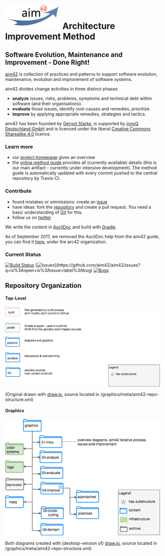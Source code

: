 # [![aim42](./aim42-logo-180x81.png)](http://aim42.org/) Architecture Improvement Method


## Software Evolution, Maintenance and Improvement - Done Right!


[aim42](http://aim42.org) is collection of practices and patterns to support software evolution, maintenance, evolution and improvement of software systems.


aim42 divides change activities in three distinct phases:

* **analyze** issues, risks, problems, symptoms and technical debt within software (and their organisations).
* **evaluate** those issues, identify root-causes and remedies, prioritize.
* **improve** by applying appropriate remedies, strategies and tactics.

aim42 has been founded by [Gernot Starke](http://gernotstarke.de), is supported by [innoQ Deutschland GmbH](http://innoq.com) and is licenced under the
liberal [Creative Commons Sharealike 4.0](http://creativecommons.org/licenses/by-sa/4.0) licence.

### Learn more

* our [project homepage](http://aim42.org) gives an overview
* the [online method guide](http://aim42.github.io) provides all (currently available) details (this is our main artifact - currently under intensive development). The method guide is automatically updated with every commit pushed to the central repository by Travis-CI.


### Contribute

* found mistakes or ommissions: create an [issue](https://github.com/aim42/aim42/issues)
* have ideas: fork the [repository](https://github.com/aim42/aim42) and create a pull request. You need a basic understanding of [Git](http://git-scm.com) for this.
* follow us on [twitter](https://twitter.com/arc_improve42)


We write the content in [AsciiDoc](http://asciidoctor.org/docs/asciidoc-syntax-quick-reference/) and
build with [Gradle](https://gradle.org).

As of September 2017, we removed the AsciiDoc help from the aim42 guide,
you can find it [here](), under the arc42 organization.

### Current Status

[![Build Status](http://img.shields.io/travis/aim42/aim42/master.svg)](https://travis-ci.org/aim42/aim42)
[![issues](http://img.shields.io/github/issues/aim42/aim42.svg?)](https://github.com/aim42/aim42/issues?q=is%3Aopen+is%3Aissue+label%3Abug)
[![Bugs](https://badge.waffle.io/aim42/aim42.svg?label=bug&title=Bugs)](http://waffle.io/aim42/aim42)


## Repository Organization

#### Top-Level

![](./aim42-repo-structure.png)

(Original drawn with [draw.io](https://draw.io), source located in /graphics/meta/aim42-repo-structure.xml)

#### Graphics

![](./graphics-folder-structure.png)


Both diagrams created with (desktop-version of) [draw.io](https://draw.io), source located in /graphics/meta/aim42-repo-structure.xml)
